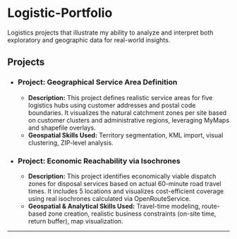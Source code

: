 # Logistic-Portfolio
Logistics projects that illustrate my ability to analyze and interpret both exploratory and geographic data for real-world insights.

## Projects

* ### Project: Geographical Service Area Definition
  * **Description:** This project defines realistic service areas for five logistics hubs using customer addresses and postal code boundaries. It visualizes the natural catchment zones per site based on customer clusters and administrative regions, leveraging MyMaps and shapefile overlays.
  * **Geospatial Skills Used:** Territory segmentation, KML import, visual clustering, ZIP-level analysis.

* ### Project: Economic Reachability via Isochrones
  * **Description:** This project identifies economically viable dispatch zones for disposal services based on actual 60-minute road travel times. It includes 5 locations and visualizes cost-efficient coverage using real isochrones calculated via OpenRouteService.
  * **Geospatial & Analytical Skills Used:** Travel-time modeling, route-based zone creation, realistic business constraints (on-site time, return buffer), map visualization.

---

